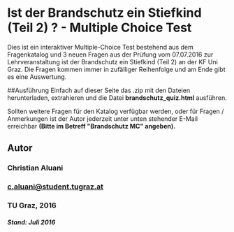 Ist der Brandschutz ein Stiefkind (Teil 2) ? - Multiple Choice Test
=====================

Dies ist ein interaktiver Multiple-Choice Test bestehend aus dem Fragenkatalog
und 3 neuen Fragen aus der Prüfung vom 07.07.2016
zur Lehrveranstaltung ist der Brandschutz ein Stiefkind (Teil 2) an der KF Uni Graz.
Die Fragen kommen immer in zufälliger Reihenfolge und am Ende gibt es eine Auswertung.

##Ausführung
Einfach auf dieser Seite das .zip mit den Dateien herunterladen, extrahieren und
die Datei **brandschutz_quiz.html** ausführen.

Sollten weitere Fragen für den Katalog verfügbar werden, oder für Fragen / Anmerkungen
ist der Autor jederzeit unter unten stehender E-Mail erreichbar 
**(Bitte im Betreff "Brandschutz MC" angeben).**

## Autor
### Christian Aluani
### c.aluani@student.tugraz.at
### TU Graz, 2016


##### Stand: Juli 2016